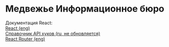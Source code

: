 # Медвежье Информационное бюро

Документация React:  
[React (eng)](https://react.dev/reference/react)  
[Справочник API хуков (ru, не обновляется)](https://ru.legacy.reactjs.org/docs/hooks-reference.html)  
[React Router (eng)](https://reactrouter.com/en/6.22.3)
